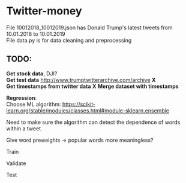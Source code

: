 # Twitter-money

File 10012018_10012019.json has Donald Trump's latest tweets from 10.01.2018 to 10.01.2019  
File data.py is for data cleaning and preprocessing  

  
## **TODO**:  
  
**Get stock data**, DJI?  
**Get test data** http://www.trumptwitterarchive.com/archive **X**  
**Get timestamps from twitter data** **X**
**Merge dataset with timestamps**
  
  
**Regression**:  
Choose ML algorithm: https://scikit-learn.org/stable/modules/classes.html#module-sklearn.ensemble  
  
  Need to make sure the algorithm can detect the dependence of words within a tweet  
   
  Give word preweights -> popular words more meaningless?  
   
  Train  
  
  Validate  
  
  Test  
  
